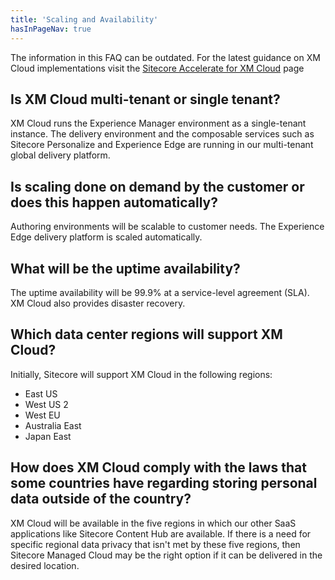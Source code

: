 ```yaml
---
title: 'Scaling and Availability'
hasInPageNav: true
---
```

<Alert status="info">
  <AlertIcon />
    The information in this FAQ can be outdated. For the latest guidance on XM Cloud implementations visit the <a href="/learn/accelerate/xm-cloud">Sitecore Accelerate for XM Cloud</a> page
</Alert>

## Is XM Cloud multi-tenant or single tenant?
XM Cloud runs the Experience Manager environment as a single-tenant instance. The delivery environment and the composable services such as Sitecore Personalize and Experience Edge are running in our multi-tenant global delivery platform.

## Is scaling done on demand by the customer or does this happen automatically?
Authoring environments will be scalable to customer needs. The Experience Edge delivery platform is scaled automatically.

## What will be the uptime availability?
The uptime availability will be 99.9% at a service-level agreement (SLA). XM Cloud also provides disaster recovery.

## Which data center regions will support XM Cloud?
Initially, Sitecore will support XM Cloud in the following regions:

- East US
- West US 2
- West EU
- Australia East
- Japan East

## How does XM Cloud comply with the laws that some countries have regarding storing personal data outside of the country?
XM Cloud will be available in the five regions in which our other SaaS applications like Sitecore Content Hub are available. If there is a need for specific regional data privacy that isn't met by these five regions, then Sitecore Managed Cloud may be the right option if it can be delivered in the desired location.
